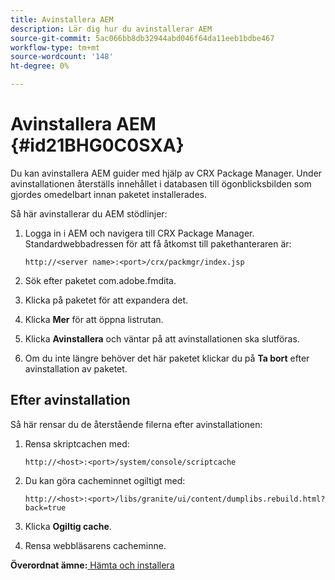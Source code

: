 ```yaml
---
title: Avinstallera AEM
description: Lär dig hur du avinstallerar AEM
source-git-commit: 5ac066bb8db32944abd046f64da11eeb1bdbe467
workflow-type: tm+mt
source-wordcount: '148'
ht-degree: 0%

---
```



# Avinstallera AEM {#id21BHG0C0SXA}

Du kan avinstallera AEM guider med hjälp av CRX Package Manager. Under avinstallationen återställs innehållet i databasen till ögonblicksbilden som gjordes omedelbart innan paketet installerades.

Så här avinstallerar du AEM stödlinjer:

1. Logga in i AEM och navigera till CRX Package Manager. Standardwebbadressen för att få åtkomst till pakethanteraren är:

   ```http
   http://<server name>:<port>/crx/packmgr/index.jsp
   ```

1. Sök efter paketet com.adobe.fmdita.
1. Klicka på paketet för att expandera det.
1. Klicka **Mer** för att öppna listrutan.
1. Klicka **Avinstallera** och väntar på att avinstallationen ska slutföras.
1. Om du inte längre behöver det här paketet klickar du på **Ta bort** efter avinstallation av paketet.

## Efter avinstallation

Så här rensar du de återstående filerna efter avinstallationen:

1. Rensa skriptcachen med:

   ```http
   http://<host>:<port>/system/console/scriptcache
   ```

1. Du kan göra cacheminnet ogiltigt med:

   ```http
   http://<host>:<port>/libs/granite/ui/content/dumplibs.rebuild.html?back=true
   ```

1. Klicka **Ogiltig cache**.
1. Rensa webbläsarens cacheminne.

**Överordnat ämne:**[ Hämta och installera](download-install.md)

